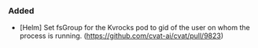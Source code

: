 ### Added

- \[Helm\] Set fsGroup for the Kvrocks pod to gid of the user on whom the process is running.
  (<https://github.com/cvat-ai/cvat/pull/9823>)
